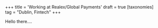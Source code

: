 +++
title = 'Working at Realex/Global Payments'
draft = true
[taxonomies]
    tag = "Dublin, Fintech"
+++

Hello there....

